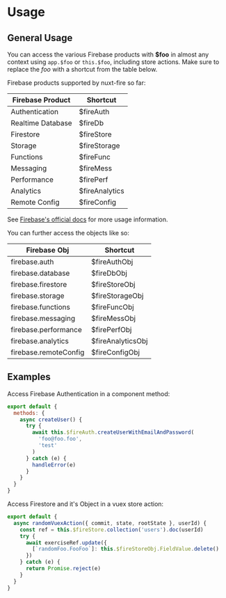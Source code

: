 # Usage

## General Usage

You can access the various Firebase products with **\$foo** in almost any context using `app.$foo` or `this.$foo`, including store actions. Make sure to replace the _foo_ with a shortcut from the table below.

Firebase products supported by nuxt-fire so far:

| Firebase Product  | Shortcut        |
| ----------------- | --------------- |
| Authentication    | \$fireAuth      |
| Realtime Database | \$fireDb        |
| Firestore         | \$fireStore     |
| Storage           | \$fireStorage   |
| Functions         | \$fireFunc      |
| Messaging         | \$fireMess      |
| Performance       | \$firePerf      |
| Analytics         | \$fireAnalytics |
| Remote Config     | \$fireConfig    |

See [Firebase's official docs](https://firebase.google.com/docs/) for more usage information.

You can further access the objects like so:

| Firebase Obj          | Shortcut           |
| --------------------- | ------------------ |
| firebase.auth         | \$fireAuthObj      |
| firebase.database     | \$fireDbObj        |
| firebase.firestore    | \$fireStoreObj     |
| firebase.storage      | \$fireStorageObj   |
| firebase.functions    | \$fireFuncObj      |
| firebase.messaging    | \$fireMessObj      |
| firebase.performance  | \$firePerfObj      |
| firebase.analytics    | \$fireAnalyticsObj |
| firebase.remoteConfig | \$fireConfigObj    |

## Examples

Access Firebase Authentication in a component method:

```js
export default {
  methods: {
    async createUser() {
      try {
        await this.$fireAuth.createUserWithEmailAndPassword(
          'foo@foo.foo',
          'test'
        )
      } catch (e) {
        handleError(e)
      }
    }
  }
}
```

Access Firestore and it's Object in a vuex store action:

```js
export default {
  async randomVuexAction({ commit, state, rootState }, userId) {
    const ref = this.$fireStore.collection('users').doc(userId)
    try {
      await exerciseRef.update({
        [`randomFoo.FooFoo`]: this.$fireStoreObj.FieldValue.delete()
      })
    } catch (e) {
      return Promise.reject(e)
    }
  }
}
```
